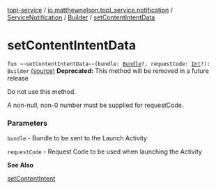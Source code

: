 [topl-service](../../../index.md) / [io.matthewnelson.topl_service.notification](../../index.md) / [ServiceNotification](../index.md) / [Builder](index.md) / [setContentIntentData](./set-content-intent-data.md)

# setContentIntentData

`fun ~~setContentIntentData~~(bundle: `[`Bundle`](https://developer.android.com/reference/android/os/Bundle.html)`?, requestCode: `[`Int`](https://kotlinlang.org/api/latest/jvm/stdlib/kotlin/-int/index.html)`?): Builder` [(source)](https://github.com/05nelsonm/TorOnionProxyLibrary-Android/blob/master/topl-service/src/main/java/io/matthewnelson/topl_service/notification/ServiceNotification.kt#L211)
**Deprecated:** This method will be removed in a future release

Do not use this method.

A non-null, non-0 number must be supplied for requestCode.

### Parameters

`bundle` - Bundle to be sent to the Launch Activity

`requestCode` - Request Code to be used when launching the Activity

**See Also**

[setContentIntent](set-content-intent.md)

